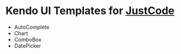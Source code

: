 # Kendo UI Templates for [JustCode](http://www.telerik.com/products/justcode.aspx)

* AutoComplete
* Chart
* ComboBox
* DatePicker